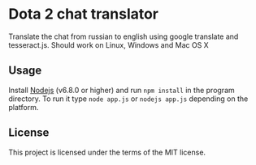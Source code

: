 # Dota 2 chat translator
Translate the chat from russian to english using google translate and tesseract.js. Should work on Linux, Windows and Mac OS X

## Usage
Install [Nodejs](https://nodejs.org/en/) (v6.8.0 or higher) and run `npm install` in the program directory. To run it type `node app.js` or `nodejs app.js` depending on the platform.

## License
This project is licensed under the terms of the MIT license.
